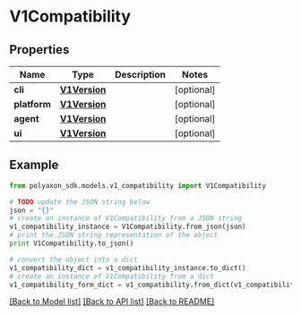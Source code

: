 # V1Compatibility


## Properties
Name | Type | Description | Notes
------------ | ------------- | ------------- | -------------
**cli** | [**V1Version**](V1Version.md) |  | [optional] 
**platform** | [**V1Version**](V1Version.md) |  | [optional] 
**agent** | [**V1Version**](V1Version.md) |  | [optional] 
**ui** | [**V1Version**](V1Version.md) |  | [optional] 

## Example

```python
from polyaxon_sdk.models.v1_compatibility import V1Compatibility

# TODO update the JSON string below
json = "{}"
# create an instance of V1Compatibility from a JSON string
v1_compatibility_instance = V1Compatibility.from_json(json)
# print the JSON string representation of the object
print V1Compatibility.to_json()

# convert the object into a dict
v1_compatibility_dict = v1_compatibility_instance.to_dict()
# create an instance of V1Compatibility from a dict
v1_compatibility_form_dict = v1_compatibility.from_dict(v1_compatibility_dict)
```
[[Back to Model list]](../README.md#documentation-for-models) [[Back to API list]](../README.md#documentation-for-api-endpoints) [[Back to README]](../README.md)


